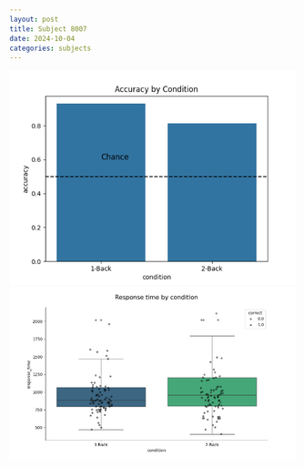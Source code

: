 ```yaml
---
layout: post
title: Subject 8007
date: 2024-10-04
categories: subjects
---
```


![](data/8007/run-3/8007_ATS_acc.png)
![](data/8007/run-3/8007_ATS_rt.png)
